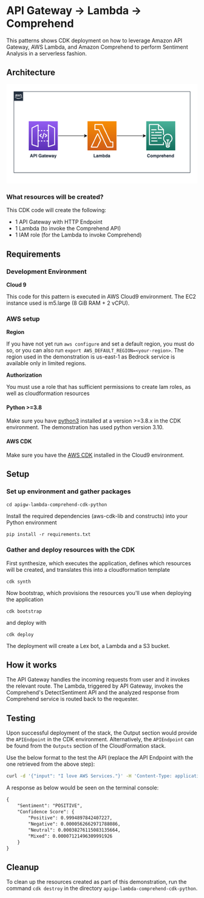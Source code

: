 # API Gateway -> Lambda -> Comprehend
This patterns shows CDK deployment on how to leverage Amazon API Gateway, AWS Lambda, and Amazon Comprehend to perform Sentiment Analysis in a serverless fashion.

## Architecture
![Diagram](src/architecture.png)

### What resources will be created?
This CDK code will create the following:
   - 1 API Gateway with HTTP Endpoint
   - 1 Lambda (to invoke the Comprehend API)
   - 1 IAM role (for the Lambda to invoke Comprehend)

## Requirements

### Development Environment
**Cloud 9**

This code for this pattern is executed in AWS Cloud9 environment. The EC2 instance used is m5.large (8 GiB RAM + 2 vCPU).

### AWS setup
**Region**

If you have not yet run `aws configure` and set a default region, you must do so, or you can also run `export AWS_DEFAULT_REGION=<your-region>`. The region used in the demonstration is us-east-1 as Bedrock service is available only in limited regions.

**Authorization**

You must use a role that has sufficient permissions to create Iam roles, as well as cloudformation resources

#### Python >=3.8
Make sure you have [python3](https://www.python.org/downloads/) installed at a version >=3.8.x in the CDK environment. The demonstration has used python version 3.10.

#### AWS CDK
Make sure you have the [AWS CDK](https://docs.aws.amazon.com/cdk/v2/guide/getting_started.html#getting_started_install) installed in the Cloud9 environment.


## Setup

### Set up environment and gather packages

```
cd apigw-lambda-comprehend-cdk-python
```

Install the required dependencies (aws-cdk-lib and constructs) into your Python environment 
```
pip install -r requirements.txt
```

### Gather and deploy resources with the CDK

First synthesize, which executes the application, defines which resources will be created, and translates this into a cloudformation template
```
cdk synth
```
Now bootstrap, which provisions the resources you'll use when deploying the application
```
cdk bootstrap
```
and deploy with
```
cdk deploy
```

The deployment will create a Lex bot, a Lambda and a S3 bucket.

## How it works
The API Gateway handles the incoming requests from user and it invokes the relevant route. The Lambda, triggered by API Gateway, invokes the Comprehend's DetectSentiment API and the analyzed response from Comprehend service is routed back to the requester.

## Testing
Upon successful deployment of the stack, the Output section would provide the `APIEndpoint` in the CDK environment. Alternatively, the `APIEndpoint` can be found from the `Outputs` section of the CloudFormation stack.

Use the below format to the test the API (replace the API Endpoint with the one retrieved from the above step):

```bash
curl -d '{"input": "I love AWS Services."}' -H 'Content-Type: application/json' https://<abcdefg>.execute-api.<region>.amazonaws.com/DetectSentiment
```

A response as below would be seen on the terminal console:

```
{
    "Sentiment": "POSITIVE",
    "Confidence Score": {
        "Positive": 0.9994897842407227,
        "Negative": 0.0000562662971788086,
        "Neutral": 0.00038276115083135664,
        "Mixed": 0.00007121496309991926
    }
}
```

## Cleanup

To clean up the resources created as part of this demonstration, run the command `cdk destroy` in the directory `apigw-lambda-comprehend-cdk-python`.
